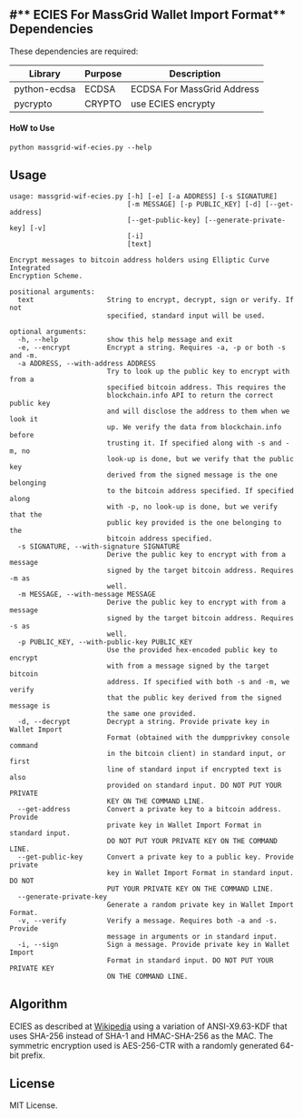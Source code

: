 #** ECIES For MassGrid Wallet Import Format**
Dependencies
---------------------

These dependencies are required:

 Library     | Purpose          | Description
 ------------|------------------|----------------------
 python-ecdsa| ECDSA            | ECDSA For MassGrid Address
 pycrypto    | CRYPTO           | use ECIES encrypty

#### HoW to Use
```
python massgrid-wif-ecies.py --help
```
Usage
-----
```
usage: massgrid-wif-ecies.py [-h] [-e] [-a ADDRESS] [-s SIGNATURE]
                             [-m MESSAGE] [-p PUBLIC_KEY] [-d] [--get-address]
                             [--get-public-key] [--generate-private-key] [-v]
                             [-i]
                             [text]

Encrypt messages to bitcoin address holders using Elliptic Curve Integrated
Encryption Scheme.

positional arguments:
  text                  String to encrypt, decrypt, sign or verify. If not
                        specified, standard input will be used.

optional arguments:
  -h, --help            show this help message and exit
  -e, --encrypt         Encrypt a string. Requires -a, -p or both -s and -m.
  -a ADDRESS, --with-address ADDRESS
                        Try to look up the public key to encrypt with from a
                        specified bitcoin address. This requires the
                        blockchain.info API to return the correct public key
                        and will disclose the address to them when we look it
                        up. We verify the data from blockchain.info before
                        trusting it. If specified along with -s and -m, no
                        look-up is done, but we verify that the public key
                        derived from the signed message is the one belonging
                        to the bitcoin address specified. If specified along
                        with -p, no look-up is done, but we verify that the
                        public key provided is the one belonging to the
                        bitcoin address specified.
  -s SIGNATURE, --with-signature SIGNATURE
                        Derive the public key to encrypt with from a message
                        signed by the target bitcoin address. Requires -m as
                        well.
  -m MESSAGE, --with-message MESSAGE
                        Derive the public key to encrypt with from a message
                        signed by the target bitcoin address. Requires -s as
                        well.
  -p PUBLIC_KEY, --with-public-key PUBLIC_KEY
                        Use the provided hex-encoded public key to encrypt
                        with from a message signed by the target bitcoin
                        address. If specified with both -s and -m, we verify
                        that the public key derived from the signed message is
                        the same one provided.
  -d, --decrypt         Decrypt a string. Provide private key in Wallet Import
                        Format (obtained with the dumpprivkey console command
                        in the bitcoin client) in standard input, or first
                        line of standard input if encrypted text is also
                        provided on standard input. DO NOT PUT YOUR PRIVATE
                        KEY ON THE COMMAND LINE.
  --get-address         Convert a private key to a bitcoin address. Provide
                        private key in Wallet Import Format in standard input.
                        DO NOT PUT YOUR PRIVATE KEY ON THE COMMAND LINE.
  --get-public-key      Convert a private key to a public key. Provide private
                        key in Wallet Import Format in standard input. DO NOT
                        PUT YOUR PRIVATE KEY ON THE COMMAND LINE.
  --generate-private-key
                        Generate a random private key in Wallet Import Format.
  -v, --verify          Verify a message. Requires both -a and -s. Provide
                        message in arguments or in standard input.
  -i, --sign            Sign a message. Provide private key in Wallet Import
                        Format in standard input. DO NOT PUT YOUR PRIVATE KEY
                        ON THE COMMAND LINE.
```
Algorithm
---------
ECIES as described at
[Wikipedia](http://en.wikipedia.org/wiki/Integrated_Encryption_Scheme) using a
variation of ANSI-X9.63-KDF that uses SHA-256 instead of SHA-1 and HMAC-SHA-256
as the MAC. The symmetric encryption used is AES-256-CTR with a randomly
generated 64-bit prefix.

License
-------
MIT License.

